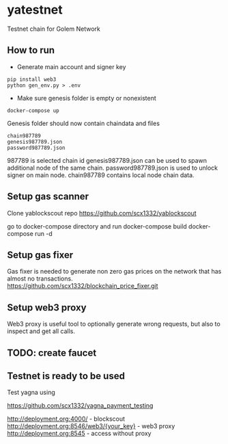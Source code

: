 # yatestnet
Testnet chain for Golem Network


## How to run

* Generate main account and signer key

```
pip install web3
python gen_env.py > .env
```

* Make sure genesis folder is empty or nonexistent

```
docker-compose up
```

Genesis folder should now contain chaindata and files

```
chain987789
genesis987789.json
password987789.json
```

987789 is selected chain id
genesis987789.json can be used to spawn additional node of the same chain.
password987789.json is used to unlock signer on main node.
chain987789 contains local node chain data.

## Setup gas scanner

Clone yablockscout repo 
https://github.com/scx1332/yablockscout

go to docker-compose directory and run docker-compose build
docker-compose run -d

## Setup gas fixer

Gas fixer is needed to generate non zero gas prices on the network that has almost no transactions.
https://github.com/scx1332/blockchain_price_fixer.git

## Setup web3 proxy

Web3 proxy is useful tool to optionally generate wrong requests, but also to inspect and get all calls.

## TODO: create faucet

## Testnet is ready to be used

Test yagna using

https://github.com/scx1332/yagna_payment_testing


http://deployment.org:4000/ - blockscout
http://deployment.org:8546/web3/{your_key} - web3 proxy
http://deployment.org:8545 - access without proxy



